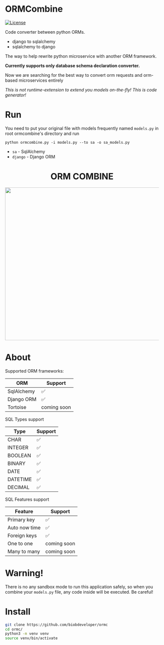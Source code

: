 # ORMCombine


[![License]][LICENSE.md]

Code converter between python ORMs.
* django to sqlalchemy
* sqlalchemy to django

The way to help rewrite python microservice with another ORM framework.

**Currently supports only database schema declaration converter.** 

Now we are searching for the best way to convert orm requests and orm-based microservices entirely

_This is not runtime-extension to extend you models on-the-fly! This is code generator!_


# Run
You need to put your original file with models frequently named `models.py` in root ormcombine's directory and run


```python ormcombine.py -i models.py --to sa -o sa_models.py```
* `sa` - SqlAlchemy
* `django` - Django ORM

<div align="center">
<h1>ORM COMBINE</h1>
<img src="https://i.imgur.com/KneR2QJ.png" width="1200" height="500">



</div>

# About
Supported ORM frameworks:

| ORM        | Support     |
|------------|-------------|
| SqlAlchemy | ✅           |
| Django ORM | ✅           |
| Tortoise   | coming soon |

SQL Types support

| Type     | Support |
|----------|---------|
| CHAR     | ✅       |
| INTEGER  | ✅       |
| BOOLEAN  | ✅       |
| BINARY   | ✅       |
| DATE     | ✅       |
| DATETIME | ✅       |
| DECIMAL  | ✅       |

SQL Features support

| Feature       | Support     |
|---------------|-------------|
| Primary key   | ✅           |
| Auto now time | ✅           |
| Foreign keys  | ✅           |
| One to one    | coming soon |
| Many to many  | coming soon |


# Warning!
There is no any sandbox mode to run this application safely, so when you combine your `models.py` file,
any code inside will be executed. Be careful!

# Install
```bash
git clone https://github.com/biobdeveloper/ormc
cd ormc/
python3 -m venv venv
source venv/bin/activate
```

[License]: https://img.shields.io/github/license/biobdeveloper/ormc
[LICENSE.md]: LICENSE.md